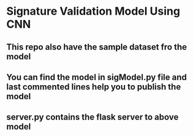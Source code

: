 # Signature Validation Model Using CNN

## This repo also have the sample dataset fro the model
## You can find the model in sigModel.py file and last commented lines help you to publish the model
## server.py contains the flask server to above model